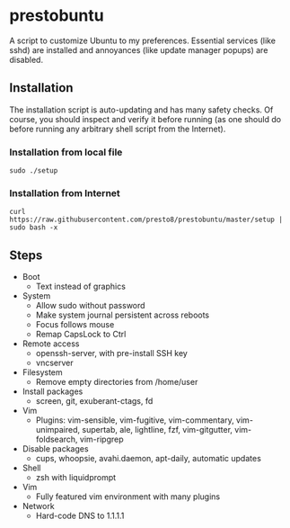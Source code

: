 # prestobuntu

A script to customize Ubuntu to my preferences. Essential services (like sshd)
are installed and annoyances (like update manager popups) are disabled.

## Installation

The installation script is auto-updating and has many safety checks. Of course,
you should inspect and verify it before running (as one should do before
running any arbitrary shell script from the Internet).

### Installation from local file

    sudo ./setup

### Installation from Internet

    curl https://raw.githubusercontent.com/presto8/prestobuntu/master/setup | sudo bash -x

## Steps

- Boot
  - Text instead of graphics
- System
  - Allow sudo without password
  - Make system journal persistent across reboots
  - Focus follows mouse
  - Remap CapsLock to Ctrl
- Remote access
  - openssh-server, with pre-install SSH key
  - vncserver
- Filesystem
  - Remove empty directories from /home/user
- Install packages
  - screen, git, exuberant-ctags, fd
- Vim
  - Plugins: vim-sensible, vim-fugitive, vim-commentary, vim-unimpaired,
    supertab, ale, lightline, fzf, vim-gitgutter, vim-foldsearch, vim-ripgrep
- Disable packages
  - cups, whoopsie, avahi.daemon, apt-daily, automatic updates
- Shell
  - zsh with liquidprompt
- Vim
  - Fully featured vim environment with many plugins
- Network
  - Hard-code DNS to 1.1.1.1
